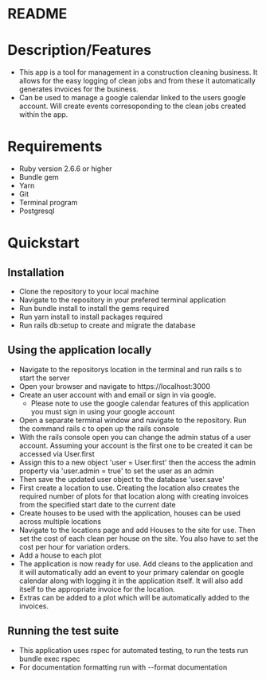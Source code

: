 # README

# Description/Features
* This app is a tool for management in a construction cleaning business. It allows for the easy logging of clean jobs and from these it automatically generates invoices for the business.
* Can be used to manage a google calendar linked to the users google account. Will create events corresoponding to the clean jobs created within the app. 

# Requirements
* Ruby version 2.6.6 or higher
* Bundle gem
* Yarn
* Git
* Terminal program
* Postgresql

# Quickstart
## Installation 
* Clone the repository to your local machine
* Navigate to the repository in your prefered terminal application
* Run bundle install to install the gems required
* Run yarn install to install packages required
* Run rails db:setup to create and migrate the database

## Using the application locally
* Navigate to the repositorys location in the terminal and run rails s to start the server
* Open your browser and navigate to https://localhost:3000 
* Create an user account with and email or sign in via google. 
    * Please note to use the google calendar features of this application you must sign in using your google account
* Open a separate terminal window and navigate to the repository. Run the command rails c to open up the rails console
* With the rails console open you can change the admin status of a user account. Assuming your account is the first one to be created it can be accessed via User.first 
* Assign this to a new object 'user = User.first' then the access the admin property via 'user.admin = true' to set the user as an admin
* Then save the updated user object to the database 'user.save'
* First create a location to use. Creating the location also creates the required number of plots for that location along with creating invoices from the specified start date to the current date
* Create houses to be used with the application, houses can be used across multiple locations
* Navigate to the locations page and add Houses to the site for use. Then set the cost of each clean per house on the site. You also have to set the cost per hour for variation orders. 
* Add a house to each plot
* The application is now ready for use. Add cleans to the application and it will automatically add an event to your primary calendar on google calendar along with logging it in the application itself. It will also add itself to the appropriate invoice for the location. 
* Extras can be added to a plot which will be automatically added to the invoices.

## Running the test suite
* This application uses rspec for automated testing, to run the tests run bundle exec rspec
* For documentation formatting run with --format documentation 